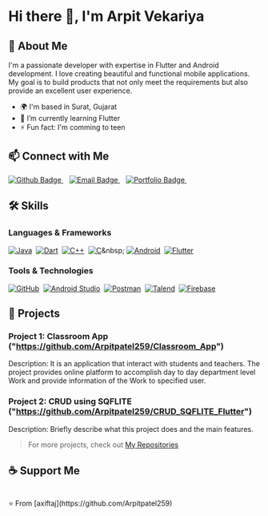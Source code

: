 # Hi there 👋, I'm Arpit Vekariya

## 🚀 About Me
I'm a passionate developer with expertise in Flutter and Android development. I love creating beautiful and functional mobile applications. My goal is to build products that not only meet the requirements but also provide an excellent user experience.

- 🌍 I'm based in Surat, Gujarat
- 🌱 I’m currently learning Flutter
- ⚡ Fun fact: I'm comming to teen

## 📫 Connect with Me
<div id="badges">

  <a href="https://github.com/Arpitpatel259">
      <img src="https://img.shields.io/badge/Github-white?style=for-the-badge&logo=Github&logoColor=black" alt="Github Badge"/>
  </a>&nbsp;&nbsp;

  <a href="mailto:aj.vekariya123@gmail.com">
      <img src="https://img.shields.io/badge/Email-D14836?style=for-the-badge&logo=Gmail&logoColor=white" alt="Email Badge"/>
  </a>&nbsp;&nbsp;

  <a href="http://arpit-blog.epizy.com">
      <img src="https://img.shields.io/badge/Portfolio-000000?style=for-the-badge&logo=About.me&logoColor=white" alt="Portfolio Badge"/>
  </a>&nbsp;&nbsp;

</div>

## 🛠️ Skills
### Languages & Frameworks
[![Java](https://img.shields.io/badge/Java-007396?style=flat&logo=java&logoColor=white)](https://www.java.com/)&nbsp;
[![Dart](https://img.shields.io/badge/Dart-0175C2?style=flat&logo=dart&logoColor=white)](https://dart.dev/)&nbsp;
[![C++](https://img.shields.io/badge/C++-00599C?style=flat&logo=c%2B%2B&logoColor=white)](https://isocpp.org/)&nbsp;
[![C](https://img.shields.io/badge/C-A8B9CC?style=flat&logo=c&logoColor=white)](https://en.wikipedia.org/wiki/C_(programming_language))&nbsp;
[![Android](https://img.shields.io/badge/Android-3DDC84?style=flat&logo=android&logoColor=white)](https://www.android.com/)&nbsp;
[![Flutter](https://img.shields.io/badge/Flutter-02569B?style=flat&logo=flutter&logoColor=white)](https://flutter.dev/)&nbsp;

### Tools & Technologies
[![GitHub](https://img.shields.io/badge/GitHub-181717?style=flat&logo=github&logoColor=white)](https://github.com/)&nbsp;
[![Android Studio](https://img.shields.io/badge/Android%20Studio-3DDC84?style=flat&logo=android-studio&logoColor=white)](https://developer.android.com/studio)&nbsp;
[![Postman](https://img.shields.io/badge/Postman-FF6C37?style=flat&logo=postman&logoColor=white)](https://www.postman.com/)&nbsp;
[![Talend](https://img.shields.io/badge/Talend-FF6C37?style=flat&logo=talend&logoColor=white)](https://www.talend.com/)&nbsp;
[![Firebase](https://img.shields.io/badge/Firebase-FFCA28?style=flat&logo=firebase&logoColor=white)](https://firebase.google.com/)&nbsp;


## 📂 Projects
### Project 1: Classroom App ("https://github.com/Arpitpatel259/Classroom_App")
Description: It is an application that interact with students and teachers. The project provides online platform to accomplish
day to day department level Work and provide information of the Work to specified user.

### Project 2: CRUD using SQFLITE ("https://github.com/Arpitpatel259/CRUD_SQFLITE_Flutter")
Description: Briefly describe what this project does and the main features.

> For more projects, check out [My Repositories](https://github.com/Arpitpate259?tab=repositories)

## ☕ Support Me
<br>
⭐️ From [axiftaj](https://github.com/Arpitpatel259)

